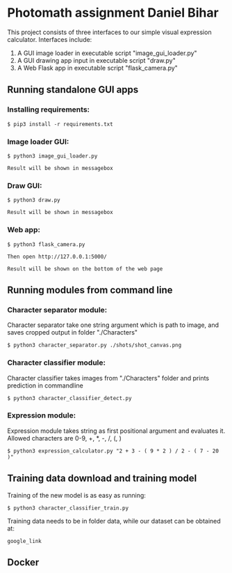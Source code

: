 # Photomath assignment Daniel Bihar

This project consists of three interfaces to our simple visual expression calculator. 
Interfaces include:
1) A GUI image loader in executable script "image_gui_loader.py"
2) A GUI drawing app input in executable script "draw.py"
3) A Web Flask app in executable script "flask_camera.py"

## Running standalone GUI apps

### Installing requirements:

	$ pip3 install -r requirements.txt
	
### Image loader GUI:

	$ python3 image_gui_loader.py
	
	Result will be shown in messagebox

### Draw GUI:

	$ python3 draw.py
	
	Result will be shown in messagebox

### Web app:

	$ python3 flask_camera.py
	
	Then open http://127.0.0.1:5000/
	
	Result will be shown on the bottom of the web page
	
## Running modules from command line

### Character separator module:

Character separator take one string argument which is path to image, and saves cropped output in folder "./Characters"

	$ python3 character_separator.py ./shots/shot_canvas.png
	
### Character classifier module:

Character classifier takes images from "./Characters" folder and prints prediction in commandline

	$ python3 character_classifier_detect.py

### Expression module:

Expression module takes string as first positional argument and evaluates it. Allowed characters are 0-9, +, *, -, /, (, )

	$ python3 expression_calculator.py "2 + 3 - ( 9 * 2 ) / 2 - ( 7 - 20 )"

## Training data download and training model
Training of the new model is as easy as running:
	
	$ python3 character_classifier_train.py
	
Training data needs to be in folder data, while our dataset can be obtained at:

	google_link

## Docker
